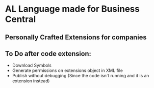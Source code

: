 # AL Language made for Business Central
## Personally Crafted Extensions for companies



## To Do after code extension:
* Download Symbols
* Generate permissions on extensions object in XML file
* Publish without debugging (Since the code isn't running and it is an extension instead)
